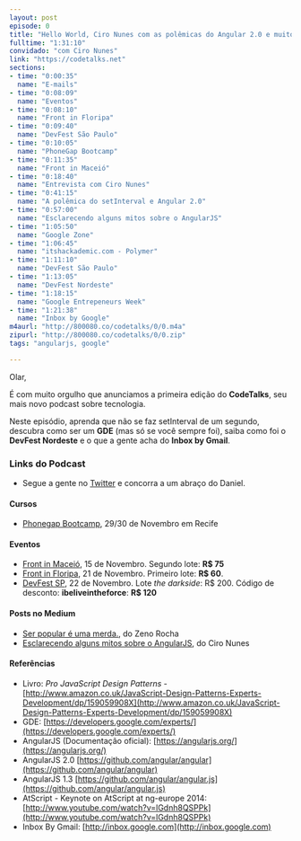 ```yaml
---
layout: post
episode: 0
title: "Hello World, Ciro Nunes com as polêmicas do Angular 2.0 e muito Google!"
fulltime: "1:31:10"
convidado: "com Ciro Nunes"
link: "https://codetalks.net"
sections:
- time: "0:00:35"
  name: "E-mails"
- time: "0:08:09"
  name: "Eventos"
- time: "0:08:10"
  name: "Front in Floripa"
- time: "0:09:40"
  name: "DevFest São Paulo"
- time: "0:10:05"
  name: "PhoneGap Bootcamp"
- time: "0:11:35"
  name: "Front in Maceió"
- time: "0:18:40"
  name: "Entrevista com Ciro Nunes"
- time: "0:41:15"
  name: "A polêmica do setInterval e Angular 2.0"
- time: "0:57:00"
  name: "Esclarecendo alguns mitos sobre o AngularJS"
- time: "1:05:50"
  name: "Google Zone"
- time: "1:06:45"
  name: "itshackademic.com - Polymer"
- time: "1:11:10"
  name: "DevFest São Paulo"
- time: "1:13:05"
  name: "DevFest Nordeste"
- time: "1:18:15"
  name: "Google Entrepeneurs Week"
- time: "1:21:38"
  name: "Inbox by Google"
m4aurl: "http://800080.co/codetalks/0/0.m4a"
zipurl: "http://800080.co/codetalks/0/0.zip"
tags: "angularjs, google"

---
```


Olar,

É com muito orgulho que anunciamos a primeira edição do **CodeTalks**, seu mais novo podcast sobre tecnologia.

Neste episódio, aprenda que não se faz setInterval de um segundo, descubra como ser um **GDE** (mas só se você sempre foi), saiba como foi o **DevFest Nordeste** e o que a gente acha do **Inbox by Gmail**.

### Links do Podcast
- Segue a gente no [Twitter](http://twitter.com/codetalks_pod) e concorra a um abraço do Daniel.

#### Cursos
- [Phonegap Bootcamp](http://phonegapbootcamp.io), 29/30 de Novembro em Recife

#### Eventos
- [Front in Maceió](http://frontinmaceio.com.br/), 15 de Novembro. Segundo lote: **R$ 75**
- [Front in Floripa](http://frontinfloripa.com.br/), 21 de Novembro. Primeiro lote: **R$ 60**.
- [DevFest SP](http://sp.devfest.com.br), 22 de Novembro. Lote *the darkside*: R$ 200. Código de desconto: **ibeliveintheforce**: **R$ 120**

#### Posts no Medium
- [Ser popular é uma merda.](https://medium.com/@zenorocha/ser-popular-e-uma-merda-b739836e4407), do Zeno Rocha
- [Esclarecendo alguns mitos sobre o AngularJS](https://medium.com/@cironunesdev/esclarecendo-alguns-mitos-sobre-o-angularjs-1643d4317e75), do Ciro Nunes

#### Referências
- Livro: *Pro JavaScript Design Patterns* - [http://www.amazon.co.uk/JavaScript-Design-Patterns-Experts-Development/dp/159059908X](http://www.amazon.co.uk/JavaScript-Design-Patterns-Experts-Development/dp/159059908X)
- GDE: [https://developers.google.com/experts/](https://developers.google.com/experts/)
- AngularJS (Documentação oficial): [https://angularjs.org/](https://angularjs.org/)
- AngularJS 2.0 [https://github.com/angular/angular](https://github.com/angular/angular)
- AngularJS 1.3 [https://github.com/angular/angular.js](https://github.com/angular/angular.js)
- AtScript - Keynote on AtScript at ng-europe 2014: [http://www.youtube.com/watch?v=lGdnh8QSPPk](http://www.youtube.com/watch?v=lGdnh8QSPPk)
- Inbox By Gmail: [http://inbox.google.com](http://inbox.google.com)
